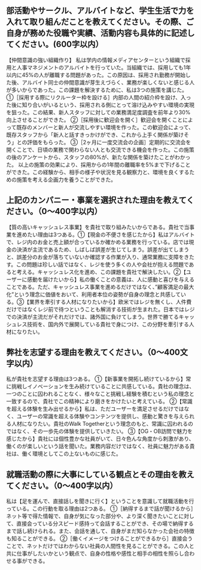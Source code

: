 ## 部活動やサークル、アルバイトなど、学生生活で力を入れて取り組んだことを教えてください。その際、ご自身が務めた役職や実績、活動内容も具体的に記述してください。(600字以内）
【仲間意識の強い組織作り】
  私は学内の情報メディアセンターという組織で採用と人事マネジメントのアルバイトを行っていた。当組織では、採用しても1年以内に45%の人が離職する問題があった。この原因は、採用され勤務が開始した後、アルバイト同士の仲間意識が芽生えづらく、業務が楽しくないと感じる人が多いからであった。この課題を解決するために、私は3つの施策を講じた。
  ①［採用する際にリクルーター枠を設ける］内部の人間の紹介枠を設け、入った後に知り合いがいるという、採用される側にとって溶け込みやすい環境の実現を狙った。この結果、新人スタッフに対しての業務満足度調査を前年より30%向上させることができた。
  ②［採用後に歓迎会を開く］歓迎会を開くことによって既存のメンバーと新人が交流しやすい環境を作った。この歓迎会によって、既存スタッフから「新人と話すきっかけができ、これから上手く関係が築けそう」との評価をもらった。
  ③［2ヶ月に一度交流会の企画］定期的に交流会を開くことで、日頃の業務で関わらない人とも交流できる機会を作った。この施策の後のアンケートから、スタッフの80%が、新たな関係を築けたことがわかった。
  以上の施策の効果により、採用からの1年間の離職率を5%まで下げることができた。この経験から、相手の様子や状況を見る観察力と、環境を良くするための施策を考える企画力を養うことができた。
## 上記のカンパニー・事業を選択された理由を教えてください。（0～400字以内）
【質の高いキャッシュレス事業】を貴社で取り組みたいからである。貴社で当事業を進めたい理由は3つある。①【現金の不便さを感じたから】私はアルバイトで、レジ内のお金と売上額が合っているか確かめる業務を行っている。店では現金の決済が主流であるため、しばしば誤差が生じてしまう。誤差が出てしまうと、誤差分のお金が落ちていないか確認する作業が入り、通常業務に支障をきたす。この問題は珍しい話ではなく、レジを使う多くの人や会社が抱える問題であると考える。キャッシュレス化を進め、この課題を貴社で解決したい。②【ユーザーに感動を届けたいから】私の働くことの意義は、人に感動と喜びを与えることである。ただ、キャッシュレス事業を進めるだけではなく、”顧客満足の最大化”という理念に価値をおいて、利用者本位の姿勢が自身の理念と共感している。③【業界を牽引する人材になりたいから】欧米ではレジを無くし、人件費だけではなくレジ前で待つということも解消する技術が生まれた。日本ではレジでの決済が主流だがそれだけでは、諸外国に負けてしまう。世界で勝てるキャッシュレス技術を、国内外で展開している貴社で身につけ、この分野を牽引する人材になりたい。
## 弊社を志望する理由を教えてください。（0～400文字以内）
私が貴社を志望する理由は3つある。
①【新事業を開拓し続けているから】常に挑戦しイノベーションを生み続けていることに共感している。貴社の理念は、一つのことに囚われることなく、様々なこと挑戦し経験を積むという私の理念と一致するので、貴社でこの精神により磨きをかけたいと考えている。
②【常識を超える体験を生み出せるから】私は、ただユーザーを満足させるだけではなく、ユーザーの常識を超える体験やコンテンツを提供し、感動と驚きを与えられる人材になりたい。貴社のWalk Togetherという理念のもと、常識に囚われるのではなく、その一歩先の体験を提供していきたい。
③【OG・OB訪問で魅力を感じたから】貴社には個性豊かな社員がいて、日々色んな角度から刺激があり、働くのが楽しいという話を聞いた。業務内容だけではなく、社員に魅力がある貴社は、働く環境としてこの上ないものに感じた。
## 	就職活動の際に大事にしている観点とその理由を教えてください。（0～400字以内）
私は【足を運んで、直接話しを聞きに行く】ということを意識して就職活動を行っている。この行動を取る理由は2つある。
①［納得するまで話が聞けるから］ネット等で得た情報で、自身が気になった部分や、より深く聞きたいことに対して、直接会っている分スピード感持って会話することができ、その場で納得するまで話し続けられる。また、会話を通して、自身がまだ知らなかった会社の特徴も知ることができる。
②［働くイメージをつけることができるから］直接会うことで、ネットだけではわからない社員の人間性を見ることができる。この人と共に仕事がしたいかという観点で、自身の性格や感性と相手の相性を照らし合わせる事ができる。

